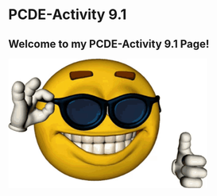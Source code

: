 # PCDE-Activity 9.1
## Welcome to my PCDE-Activity 9.1 Page!
<img src = 'cool-cool-emoji.gif' width = "400">
